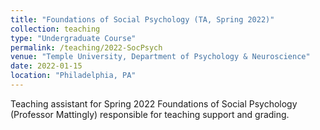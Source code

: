 ```yaml
---
title: "Foundations of Social Psychology (TA, Spring 2022)"
collection: teaching
type: "Undergraduate Course"
permalink: /teaching/2022-SocPsych
venue: "Temple University, Department of Psychology & Neuroscience"
date: 2022-01-15
location: "Philadelphia, PA"
---
```


Teaching assistant for Spring 2022 Foundations of Social Psychology (Professor Mattingly) responsible for teaching support and grading.
